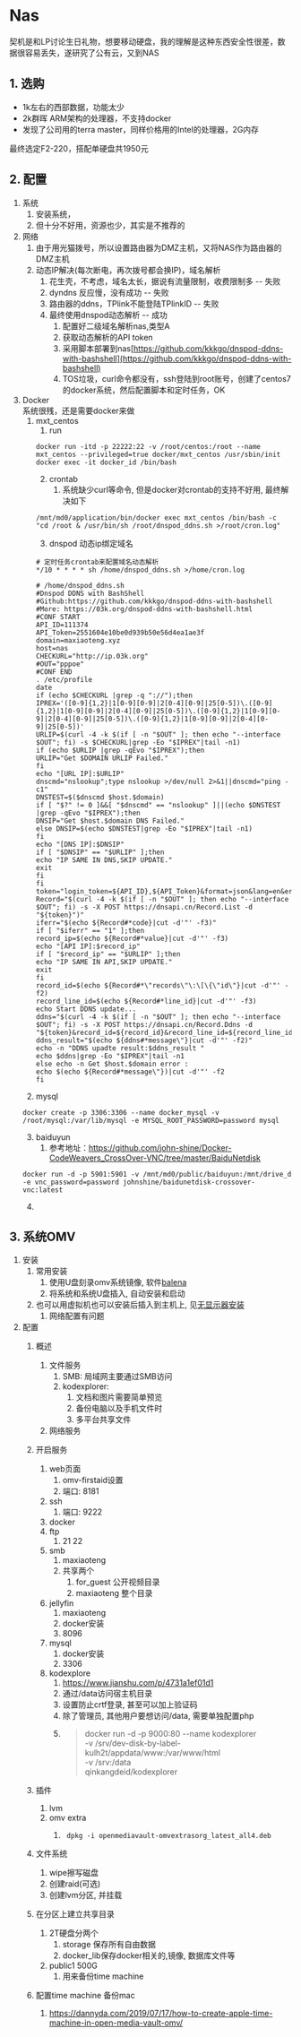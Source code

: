 # Nas

契机是和LP讨论生日礼物，想要移动硬盘，我的理解是这种东西安全性很差，数据很容易丢失，遂研究了公有云，又到NAS

## 1. 选购
- 1k左右的西部数据，功能太少
- 2k群晖  ARM架构的处理器，不支持docker
- 发现了公司用的terra master，同样价格用的Intel的处理器，2G内存

最终选定F2-220，搭配单硬盘共1950元

## 2. 配置
1. 系统
   1. 安装系统，
   2. 但十分不好用，资源也少，其实是不推荐的
2. 网络
   1. 由于用光猫拨号，所以设置路由器为DMZ主机，又将NAS作为路由器的DMZ主机
   2. 动态IP解决(每次断电，再次拨号都会换IP)，域名解析
      1. 花生壳，不考虑，域名太长，据说有流量限制，收费限制多  -- 失败
      2. dyndns 反应慢，没有成功  -- 失败
      3. 路由器的ddns，TPlink不能登陆TPlinkID  -- 失败
      4. 最终使用dnspod动态解析  -- 成功
         1. 配置好二级域名解析nas,类型A
         2. 获取动态解析的API token
         3. 采用脚本部署到nas[https://github.com/kkkgo/dnspod-ddns-with-bashshell](https://github.com/kkkgo/dnspod-ddns-with-bashshell)
         4. TOS垃圾，curl命令都没有，ssh登陆到root账号，创建了centos7的docker系统，然后配置脚本和定时任务，OK
3. Docker  
系统很残，还是需要docker来做
   1. mxt_centos
      1. run
        ```
        docker run -itd -p 22222:22 -v /root/centos:/root --name mxt_centos --privileged=true docker/mxt_centos /usr/sbin/init
        docker exec -it docker_id /bin/bash
        ```
      2. crontab
         1. 系统缺少curl等命令, 但是docker对crontab的支持不好用, 最终解决如下
        ```
        /mnt/md0/application/bin/docker exec mxt_centos /bin/bash -c "cd /root & /usr/bin/sh /root/dnspod_ddns.sh >/root/cron.log"
        ```
      3. dnspod 动态ip绑定域名
        ```
        # 定时任务crontab来配置域名动态解析
        */10 * * * * sh /home/dnspod_ddns.sh >/home/cron.log

        # /home/dnspod_ddns.sh
        #Dnspod DDNS with BashShell
        #Github:https://github.com/kkkgo/dnspod-ddns-with-bashshell
        #More: https://03k.org/dnspod-ddns-with-bashshell.html
        #CONF START
        API_ID=111374
        API_Token=2551604e10be0d939b50e56d4ea1ae3f
        domain=maxiaoteng.xyz
        host=nas
        CHECKURL="http://ip.03k.org"
        #OUT="pppoe"
        #CONF END
        . /etc/profile
        date
        if (echo $CHECKURL |grep -q "://");then
        IPREX='([0-9]{1,2}|1[0-9][0-9]|2[0-4][0-9]|25[0-5])\.([0-9]{1,2}|1[0-9][0-9]|2[0-4][0-9]|25[0-5])\.([0-9]{1,2}|1[0-9][0-9]|2[0-4][0-9]|25[0-5])\.([0-9]{1,2}|1[0-9][0-9]|2[0-4][0-9]|25[0-5])'
        URLIP=$(curl -4 -k $(if [ -n "$OUT" ]; then echo "--interface $OUT"; fi) -s $CHECKURL|grep -Eo "$IPREX"|tail -n1)
        if (echo $URLIP |grep -qEvo "$IPREX");then
        URLIP="Get $DOMAIN URLIP Failed."
        fi
        echo "[URL IP]:$URLIP"
        dnscmd="nslookup";type nslookup >/dev/null 2>&1||dnscmd="ping -c1"
        DNSTEST=$($dnscmd $host.$domain)
        if [ "$?" != 0 ]&&[ "$dnscmd" == "nslookup" ]||(echo $DNSTEST |grep -qEvo "$IPREX");then
        DNSIP="Get $host.$domain DNS Failed."
        else DNSIP=$(echo $DNSTEST|grep -Eo "$IPREX"|tail -n1)
        fi
        echo "[DNS IP]:$DNSIP"
        if [ "$DNSIP" == "$URLIP" ];then
        echo "IP SAME IN DNS,SKIP UPDATE."
        exit
        fi
        fi
        token="login_token=${API_ID},${API_Token}&format=json&lang=en&error_on_empty=yes&domain=${domain}&sub_domain=${host}"
        Record="$(curl -4 -k $(if [ -n "$OUT" ]; then echo "--interface $OUT"; fi) -s -X POST https://dnsapi.cn/Record.List -d "${token}")"
        iferr="$(echo ${Record#*code}|cut -d'"' -f3)"
        if [ "$iferr" == "1" ];then
        record_ip=$(echo ${Record#*value}|cut -d'"' -f3)
        echo "[API IP]:$record_ip"
        if [ "$record_ip" == "$URLIP" ];then
        echo "IP SAME IN API,SKIP UPDATE."
        exit
        fi
        record_id=$(echo ${Record#*\"records\"\:\[\{\"id\"}|cut -d'"' -f2)
        record_line_id=$(echo ${Record#*line_id}|cut -d'"' -f3)
        echo Start DDNS update...
        ddns="$(curl -4 -k $(if [ -n "$OUT" ]; then echo "--interface $OUT"; fi) -s -X POST https://dnsapi.cn/Record.Ddns -d "${token}&record_id=${record_id}&record_line_id=${record_line_id}")"
        ddns_result="$(echo ${ddns#*message\"}|cut -d'"' -f2)"
        echo -n "DDNS upadte result:$ddns_result "
        echo $ddns|grep -Eo "$IPREX"|tail -n1
        else echo -n Get $host.$domain error :
        echo $(echo ${Record#*message\"})|cut -d'"' -f2
        fi
        ``` 
   2. mysql
    ```
    docker create -p 3306:3306 --name docker_mysql -v /root/mysql:/var/lib/mysql -e MYSQL_ROOT_PASSWORD=password mysql
    ``` 
   3. baiduyun
      1. 参考地址：https://github.com/john-shine/Docker-CodeWeavers_CrossOver-VNC/tree/master/BaiduNetdisk
    ```
    docker run -d -p 5901:5901 -v /mnt/md0/public/baiduyun:/mnt/drive_d -e vnc_password=password johnshine/baidunetdisk-crossover-vnc:latest
    ``` 
   4. 


## 3. 系统OMV
1. 安装
    1. 常用安装
        1. 使用U盘刻录omv系统镜像, 软件[balena](https://www.balena.io/etcher/)
        2. 将系统和系统U盘插入, 自动安装和启动 
    2. 也可以用虚拟机也可以安装后插入到主机上, 见[无显示器安装](https://forum.openmediavault.org/index.php/Thread/3453-Installing-OMV-w-o-keyboard-and-monitor-using-VirtualBox/)
        1. 网络配置有问题
2. 配置
    1. 概述
        1. 文件服务
            1. SMB: 局域网主要通过SMB访问
            2. kodexplorer: 
                1. 文档和图片需要简单预览
                2. 备份电脑以及手机文件时
                3. 多平台共享文件
        2. 网络服务
    2. 开启服务
        1. web页面
            1. omv-firstaid设置
            2. 端口: 8181
        2. ssh
            1. 端口: 9222
        3. docker
        4. ftp
            1. 21 22
        5. smb
            1. maxiaoteng
            2. 共享两个
                1. for_guest 公开视频目录
                2. maxiaoteng   整个目录
        6. jellyfin
            1. maxiaoteng
            2. docker安装
            3. 8096
        7. mysql
            1. docker安装
            2. 3306
        8. kodexplore
            1. https://www.jianshu.com/p/4731a1ef01d1
            2. 通过/data访问宿主机目录
            3. 设置防止crtf登录, 甚至可以加上验证码
            4. 除了管理员, 其他用户要想访问/data, 需要单独配置php
            5. >docker run -d -p 9000:80 --name kodexplorer  \
                -v /srv/dev-disk-by-label-kulh2t/appdata/www:/var/www/html  \
                -v /srv:/data  \
                qinkangdeid/kodexplorer

    3. 插件
        1. lvm
        2. omv extra
            1. ```wget http://omv-extras.org/openmediavault-omvextrasorg_latest_all4.deb
                dpkg -i openmediavault-omvextrasorg_latest_all4.deb
                ```
    4. 文件系统
        1. wipe擦写磁盘
        2. 创建raid(可选)
        3. 创建lvm分区, 并挂载
    5. 在分区上建立共享目录
        1. 2T硬盘分两个
            1. storage 保存所有自由数据
            2. docker_lib保存docker相关的,镜像, 数据库文件等
        2. public1 500G
            1. 用来备份time machine
    6. 配置time machine 备份mac
        1. https://dannyda.com/2019/07/17/how-to-create-apple-time-machine-in-open-media-vault-omv/